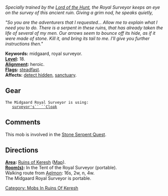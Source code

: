 *Specially trained by the [Lord of the
Hunt](Lord_Of_The_Hunt.md "wikilink"), the Royal Surveyor keeps an eye
on the survey of this ancient ruin. Giving a grim nod, he speaks
quietly,*

*"So you are the adventurers that I requested... Allow me to explain
what I need you to do. There is a serpent in these ruins, that has
already taken the life of several of my men. Our arrows seem to bounce
off its hide, as if it were made of stone. Kill it, and bring its tail
to me. I'll give you further instructions then."*

**Keywords:** midgaard, royal surveyor.  
**[Level](Level.md "wikilink"):** 18.  
**[Alignment](Alignment.md "wikilink"):** heroic.  
**[Flags](:Category:_Mob_Types.md "wikilink"):**
[steadfast](Sentinel_Mobs.md "wikilink").  
**Affects:** [detect hidden](Detect_Hidden.md "wikilink"),
[sanctuary](Sanctuary.md "wikilink").  

## Gear

`The Midgaard Royal Surveyor is using:`  
<worn about body>`   `[`surveyor's`` ``Cloak`](Surveyor's_Cloak.md "wikilink")

## Comments

This mob is involved in the [Stone Serpent
Quest](Stone_Serpent_Quest "wikilink").

## Directions

**[Area](:Category:_Areas.md "wikilink"):** [Ruins of
Keresh](:Category:_Ruins_Of_Keresh.md "wikilink")
([Map](Ruins_Of_Keresh_Map.md "wikilink")).  
**[Room(s)](:Category:_Rooms.md "wikilink"):** In the Tent of the Royal
Surveyor (portable).  
Walking route from [Aelmon](Aelmon.md "wikilink"): 16s, 2w, n, 4w.  
The Midgaard Royal Surveyor is portable.  

[Category: Mobs In Ruins Of
Keresh](Category:_Mobs_In_Ruins_Of_Keresh "wikilink")

